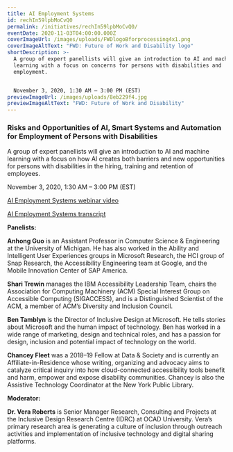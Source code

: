 ```yaml
---
title: AI Employment Systems
id: rechIn59lpbMoCvQ0
permalink: /initiatives/rechIn59lpbMoCvQ0/
eventDate: 2020-11-03T04:00:00.000Z
coverImageUrl: /images/uploads/FWDlogoBforprocessing4x1.png
coverImageAltText: "FWD: Future of Work and Disability logo"
shortDescription: >-
  A group of expert panellists will give an introduction to AI and machine
  learning with a focus on concerns for persons with disabilities and
  employment.


  November 3, 2020, 1:30 AM – 3:00 PM (EST)
previewImageUrl: /images/uploads/8eb229f4.jpg
previewImageAltText: "FWD: Future of Work and Disability"
---
```

### **Risks and Opportunities of AI, Smart Systems and Automation for Employment of Persons with Disabilities**

A group of expert panellists will give an introduction to AI and machine learning with a focus on how AI creates both barriers and new opportunities for persons with disabilities in the hiring, training and retention of employees.

November 3, 2020, 1:30 AM – 3:00 PM (EST)

[AI Employment Systems webinar video](https://youtu.be/C_2lFeH9y2I)

[AI Employment Systems transcript](https://wecount-cms.inclusivedesign.ca/wp-content/uploads/2021/03/Future-of-Work_AI-Employment-Systems_Nov-3_Transcript.docx)

**Panelists:**

**Anhong Guo** is an Assistant Professor in Computer Science & Engineering at the University of Michigan. He has also worked in the Ability and Intelligent User Experiences groups in Microsoft Research, the HCI group of Snap Research, the Accessibility Engineering team at Google, and the Mobile Innovation Center of SAP America.

**Shari Trewin** manages the IBM Accessibility Leadership Team, chairs the Association for Computing Machinery (ACM) Special Interest Group on Accessible Computing (SIGACCESS), and is a Distinguished Scientist of the ACM, a member of ACM’s Diversity and Inclusion Council.

**Ben Tamblyn** is the Director of Inclusive Design at Microsoft. He tells stories about Microsoft and the human impact of technology. Ben has worked in a wide range of marketing, design and technical roles, and has a passion for design, inclusion and potential impact of technology on the world.

**Chancey Fleet** was a 2018–19 Fellow at Data & Society and is currently an Affiliate-in-Residence whose writing, organizing and advocacy aims to catalyze critical inquiry into how cloud-connected accessibility tools benefit and harm, empower and expose disability communities. Chancey is also the Assistive Technology Coordinator at the New York Public Library.

**Moderator:**

**Dr. Vera Roberts** is Senior Manager Research, Consulting and Projects at the Inclusive Design Research Centre (IDRC) at OCAD University. Vera’s primary research area is generating a culture of inclusion through outreach activities and implementation of inclusive technology and digital sharing platforms.
